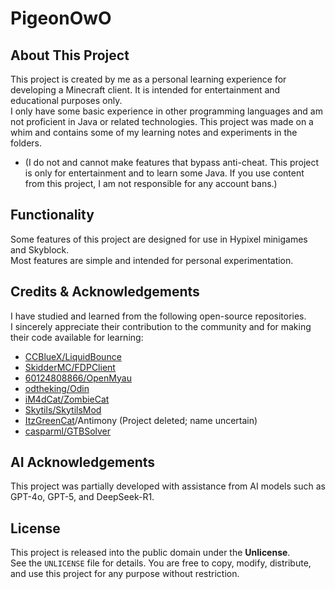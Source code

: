 # PigeonOwO

## About This Project
This project is created by me as a personal learning experience for developing a Minecraft client. It is intended for entertainment and educational purposes only.  
I only have some basic experience in other programming languages and am not proficient in Java or related technologies. This project was made on a whim and contains some of my learning notes and experiments in the folders.  
* (I do not and cannot make features that bypass anti-cheat. This project is only for entertainment and to learn some Java. If you use content from this project, I am not responsible for any account bans.)

## Functionality
Some features of this project are designed for use in Hypixel minigames and Skyblock.  
Most features are simple and intended for personal experimentation.

## Credits & Acknowledgements
I have studied and learned from the following open-source repositories.  
I sincerely appreciate their contribution to the community and for making their code available for learning:

- [CCBlueX/LiquidBounce](https://github.com/CCBlueX/LiquidBounce/tree/b100)
- [SkidderMC/FDPClient](https://github.com/SkidderMC/FDPClient)
- [60124808866/OpenMyau](https://github.com/60124808866/OpenMyau)
- [odtheking/Odin](https://github.com/odtheking/Odin)
- [iM4dCat/ZombieCat](https://github.com/iM4dCat/ZombieCat)
- [Skytils/SkytilsMod](https://github.com/Skytils/SkytilsMod)
- [ItzGreenCat](https://github.com/ItzGreenCat)/Antimony (Project deleted; name uncertain)
- [casparml/GTBSolver](https://github.com/casparml/GTBSolver/)

## AI Acknowledgements
This project was partially developed with assistance from AI models such as GPT-4o, GPT-5, and DeepSeek-R1.

## License
This project is released into the public domain under the **Unlicense**.  
See the `UNLICENSE` file for details. You are free to copy, modify, distribute, and use this project for any purpose without restriction.
